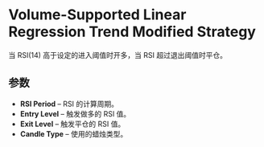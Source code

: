 # Volume-Supported Linear Regression Trend Modified Strategy

当 RSI(14) 高于设定的进入阈值时开多，当 RSI 超过退出阈值时平仓。

## 参数
- **RSI Period** – RSI 的计算周期。
- **Entry Level** – 触发做多的 RSI 值。
- **Exit Level** – 触发平仓的 RSI 值。
- **Candle Type** – 使用的蜡烛类型。
